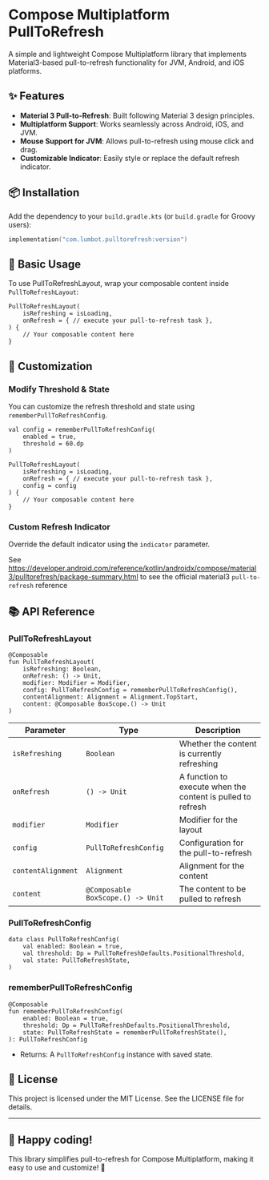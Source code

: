 # Compose Multiplatform PullToRefresh

A simple and lightweight Compose Multiplatform library that implements Material3-based
pull-to-refresh functionality for JVM, Android, and iOS platforms.

## ✨ Features

- **Material 3 Pull-to-Refresh**: Built following Material 3 design principles.
- **Multiplatform Support**: Works seamlessly across Android, iOS, and JVM.
- **Mouse Support for JVM**: Allows pull-to-refresh using mouse click and drag.
- **Customizable Indicator**: Easily style or replace the default refresh indicator.

## 📦 Installation

Add the dependency to your `build.gradle.kts` (or `build.gradle` for Groovy users):

```kotlin
implementation("com.lumbot.pulltorefresh:version")
```

## 🚀 Basic Usage

To use PullToRefreshLayout, wrap your composable content inside `PullToRefreshLayout`:

```
PullToRefreshLayout(
    isRefreshing = isLoading,
    onRefresh = { // execute your pull-to-refresh task },
) {
    // Your composable content here
}
```

## 🎨 Customization

### Modify Threshold & State

You can customize the refresh threshold and state using `rememberPullToRefreshConfig`.

```
val config = rememberPullToRefreshConfig(
    enabled = true,
    threshold = 60.dp
)

PullToRefreshLayout(
    isRefreshing = isLoading,
    onRefresh = { // execute your pull-to-refresh task },
    config = config
) {
    // Your composable content here
}
```

### Custom Refresh Indicator

Override the default indicator using the `indicator` parameter.

See https://developer.android.com/reference/kotlin/androidx/compose/material3/pulltorefresh/package-summary.html
to see the official material3 `pull-to-refresh` reference

## 📚 API Reference

### PullToRefreshLayout

```
@Composable
fun PullToRefreshLayout(
    isRefreshing: Boolean,
    onRefresh: () -> Unit,
    modifier: Modifier = Modifier,
    config: PullToRefreshConfig = rememberPullToRefreshConfig(),
    contentAlignment: Alignment = Alignment.TopStart,
    content: @Composable BoxScope.() -> Unit
)
```

| Parameter          | Type                              | Description                                                 |
|--------------------|-----------------------------------|-------------------------------------------------------------|
| `isRefreshing`     | `Boolean`                         | Whether the content is currently refreshing                 |
| `onRefresh`        | `() -> Unit`                      | A function to execute when the content is pulled to refresh |
| `modifier`         | `Modifier`                        | Modifier for the layout                                     |
| `config`           | `PullToRefreshConfig`             | Configuration for the pull-to-refresh                       |
| `contentAlignment` | `Alignment`                       | Alignment for the content                                   |
| `content`          | `@Composable BoxScope.() -> Unit` | The content to be pulled to refresh                         |

### PullToRefreshConfig

```
data class PullToRefreshConfig(
    val enabled: Boolean = true,
    val threshold: Dp = PullToRefreshDefaults.PositionalThreshold,
    val state: PullToRefreshState,
)
```

### rememberPullToRefreshConfig

```
@Composable
fun rememberPullToRefreshConfig(
    enabled: Boolean = true,
    threshold: Dp = PullToRefreshDefaults.PositionalThreshold,
    state: PullToRefreshState = rememberPullToRefreshState(),
): PullToRefreshConfig
```

- Returns: A `PullToRefreshConfig` instance with saved state.

## 📜 License

This project is licensed under the MIT License. See the LICENSE file for details.

---

## 🚀 Happy coding!

This library simplifies pull-to-refresh for Compose Multiplatform, making it easy to use and
customize! 💙
